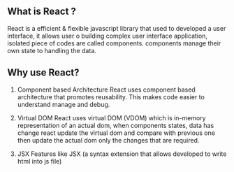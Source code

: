 ## What is React ?
React is a efficient & flexible javascript library that used to developed a user interface, it allows user o building complex user interface application, isolated piece of codes are called components. components manage their own state to handling the data.
## Why use React?
1. Component based Architecture
React uses component based architecture that promotes reusability. This makes code easier to understand manage and debug.

2. Virtual DOM
React uses virtual DOM (VDOM) which is in-memory representation of an actual dom, when components states, data has change react update the virtual dom and compare with previous one then update the actual dom only the changes that are required.

3. JSX 
Features like JSX (a syntax extension that allows developed to write html into js file)


